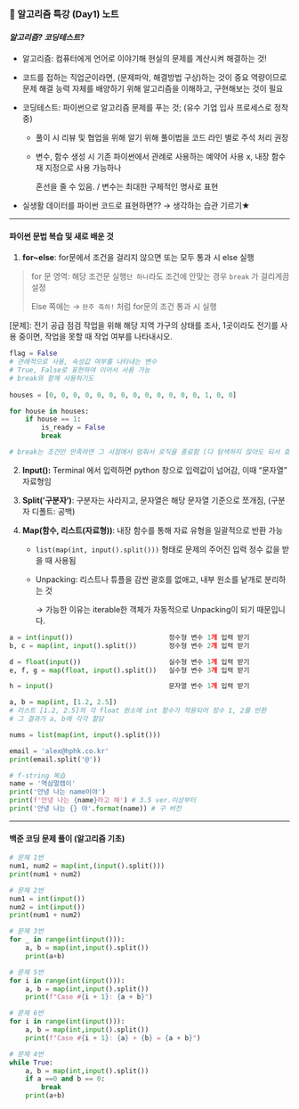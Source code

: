 ### 📑 알고리즘 특강 (Day1) 노트



#### *알고리즘? 코딩테스트?*

- 알고리즘: 컴퓨터에게 언어로 이야기해 현실의 문제를 계산시켜 해결하는 것!

- 코드를 접하는 직업군이라면, (문제파악, 해결방법 구상)하는 것이 중요 역량이므로 문제 해결 능력 자체를 배양하기 위해 알고리즘을 이해하고, 구현해보는 것이 필요

- 코딩테스트: 파이썬으로 알고리즘 문제를 푸는 것; (유수 기업 입사 프로세스로 정착 중)

  - 풀이 시 리뷰 및 협업을 위해 알기 위해 풀이법을 코드 라인 별로 주석 처리 권장

  - 변수, 함수 생성 시 기존 파이썬에서 관례로 사용하는 예약어 사용 x, 내장 함수 재 지정으로 사용 가능하나

    혼선을 줄 수 있음. / 변수는 최대한 구체적인 명사로 표현

- 실생활 데이터를 파이썬 코드로 표현하면?? → 생각하는 습관 기르기★


___

#### 파이썬 문법 복습 및 새로 배운 것

1. **for~else**: for문에서 조건을 걸리지 않으면 또는 모두 통과 시 else 실행

> for 문 영역: 해당 조건문 실행`단 하나`라도 조건에 안맞는 경우 `break` 가 걸리게끔 설정
>
> Else 쪽에는 → `완주 축하!` 처럼 for문의 조건 통과 시 실행



[문제]: 전기 공급 점검 작업을 위해 해당 지역 가구의 상태를 조사, 
1곳이라도 전기를 사용 중이면, 작업을 못할 때 작업 여부를 나타내시오.


```python
flag = False
# 관례적으로 사용, 속성값 여부를 나타내는 변수
# True, False로 표현하여 이어서 사용 가능
# break와 함께 사용하기도
  
houses = [0, 0, 0, 0, 0, 0, 0, 0, 0, 0, 0, 0, 0, 1, 0, 0]

for house in houses:
    if house == 1:
        is_ready = False
        break

# break는 조건만 만족하면 그 시점에서 멈춰서 로직을 종료함 (다 탐색하지 않아도 되서 효율적)

```


2. **Input():** Terminal 에서 입력하면 python 창으로 입력값이 넘어감, 이때 “문자열” 자료형임

3. **Split(’구분자’)**: 구분자는 사라지고, 문자열은 해당 문자열 기준으로 쪼개짐, (구분자 디폴트: 공백)

4. **Map(함수, 리스트(자료형))**: 내장 함수를 통해 자료 유형을 일괄적으로 반환 가능

   - `list(map(int, input().split()))` 형태로 문제의 주어진 입력 정수 값을 받을 때 사용됨

   - Unpacking: 리스트나 튜플을 감싼 괄호를 없애고, 내부 원소를 낱개로 분리하는 것

     → 가능한 이유는 iterable한 객체가 자동적으로 Unpacking이 되기 때문입니다.

     

```python
a = int(input())                        정수형 변수 1개 입력 받기
b, c = map(int, input().split())        정수형 변수 2개 입력 받기

d = float(input())                      실수형 변수 1개 입력 받기
e, f, g = map(float, input().split())   실수형 변수 3개 입력 받기

h = input()                             문자열 변수 1개 입력 받기

a, b = map(int, [1.2, 2.5])
# 리스트 [1.2, 2.5]의 각 float 원소에 int 함수가 적용되어 정수 1, 2를 반환
# 그 결과가 a, b에 각각 할당

nums = list(map(int, input().split()))

email = 'alex@hphk.co.kr'
print(email.split('@'))

# f-string 복습	
name = '역삼멀캠이'
print('안녕 나는 name이야')
print(f'안녕 나는 {name}라고 해') # 3.5 ver.이상부터
print('안녕 나는 {} 야'.format(name)) # 구 버전
```

___

#### 백준 코딩 문제 풀이 (알고리즘 기초)

```python
# 문제 1번
num1, num2 = map(int,(input().split()))
print(num1 + num2)

# 문제 2번
num1 = int(input())
num2 = int(input())
print(num1 + num2)

# 문제 3번
for _ in range(int(input())):
    a, b = map(int,input().split())
    print(a+b)

# 문제 5번
for i in range(int(input())):
    a, b = map(int,input().split())
    print(f"Case #{i + 1}: {a + b}")

# 문제 6번
for i in range(int(input())):
    a, b = map(int,input().split())
    print(f"Case #{i + 1}: {a} + {b} = {a + b}")

# 문제 4번
while True:
    a, b = map(int,input().split())
    if a ==0 and b == 0:
        break
    print(a+b)

```

